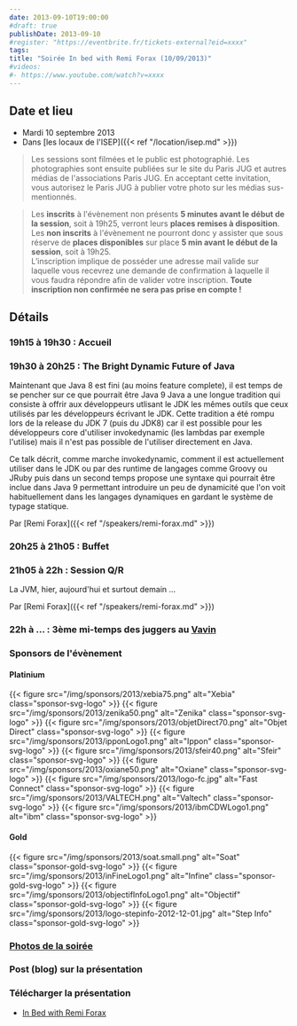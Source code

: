 ```yaml
---
date: 2013-09-10T19:00:00
#draft: true
publishDate: 2013-09-10
#register: "https://eventbrite.fr/tickets-external?eid=xxxx"
tags:
title: "Soirée In bed with Remi Forax (10/09/2013)"
#videos: 
#- https://www.youtube.com/watch?v=xxxx
---
```


## Date et lieu

* Mardi 10 septembre 2013
* Dans [les locaux de l'ISEP]({{< ref "/location/isep.md" >}})

> Les sessions sont filmées et le public est photographié. Les photographies sont ensuite publiées sur le site du Paris JUG et autres médias de l'associations Paris JUG. En acceptant cette invitation, vous autorisez le Paris JUG à publier votre photo sur les médias sus-mentionnés.

> Les **inscrits** à l'évènement non présents **5 minutes avant le début de la session**, soit à 19h25, verront leurs **places remises à disposition**.  
Les **non inscrits** à l'évènement ne pourront donc y assister que sous réserve de **places disponibles** sur place **5 min avant le début de la session**, soit à 19h25.  
L’inscription implique de posséder une adresse mail valide sur laquelle vous recevrez une demande de confirmation à laquelle il vous faudra répondre afin de valider votre inscription.
**Toute inscription non confirmée ne sera pas prise en compte !**

## Détails

### 19h15 à 19h30 : Accueil

### 19h30 à 20h25 : The Bright Dynamic Future of Java

Maintenant que Java 8 est fini (au moins feature complete), il est temps de se pencher sur ce que pourrait être Java 9 Java a une longue tradition qui consiste à offrir aux développeurs utlisant le JDK les mêmes outils que ceux utilisés par les développeurs écrivant le JDK. Cette tradition a été rompu lors de la release du JDK 7 (puis du JDK8) car il est possible pour les développeurs core d'utiliser invokedynamic (les lambdas par exemple l'utilise) mais il n'est pas possible de l'utiliser directement en Java.

Ce talk décrit, comme marche invokedynamic, comment il est actuellement utiliser dans le JDK ou par des runtime de langages comme Groovy ou JRuby puis dans un second temps propose une syntaxe qui pourrait être inclue dans Java 9 permettant introduire un peu de dynamicité que l'on voit habituellement dans les langages dynamiques en gardant le système de typage statique.

Par [Remi Forax]({{< ref "/speakers/remi-forax.md" >}})

### 20h25 à 21h05 : Buffet

### 21h05 à 22h : Session Q/R

La JVM, hier, aujourd'hui et surtout demain ...

Par [Remi Forax]({{< ref "/speakers/remi-forax.md" >}})

### 22h à ... : 3ème mi-temps des juggers au [Vavin](https://maps.google.fr/maps/place?hl=fr&sourceid=navclient-ff&rlz=1B3GGGL_frFR294FR295&um=1&ie=UTF-8&q=restaurant+le+vavin+paris&fb=1&gl=fr&hq=restaurant+le+vavin&hnear=paris&cid=16763854041267710574)

### Sponsors de l'évènement

#### Platinium
{{< figure src="/img/sponsors/2013/xebia75.png" alt="Xebia" class="sponsor-svg-logo" >}}
{{< figure src="/img/sponsors/2013/zenika50.png" alt="Zenika" class="sponsor-svg-logo" >}}
{{< figure src="/img/sponsors/2013/objetDirect70.png" alt="Objet Direct" class="sponsor-svg-logo" >}}
{{< figure src="/img/sponsors/2013/ipponLogo1.png" alt="Ippon" class="sponsor-svg-logo" >}}
{{< figure src="/img/sponsors/2013/sfeir40.png" alt="Sfeir" class="sponsor-svg-logo" >}}
{{< figure src="/img/sponsors/2013/oxiane50.png" alt="Oxiane" class="sponsor-svg-logo" >}}
{{< figure src="/img/sponsors/2013/logo-fc.jpg" alt="Fast Connect" class="sponsor-svg-logo" >}}
{{< figure src="/img/sponsors/2013/VALTECH.png" alt="Valtech" class="sponsor-svg-logo" >}}
{{< figure src="/img/sponsors/2013/ibmCDWLogo1.png" alt="ibm" class="sponsor-svg-logo" >}}

#### Gold
{{< figure src="/img/sponsors/2013/soat.small.png" alt="Soat" class="sponsor-gold-svg-logo" >}}
{{< figure src="/img/sponsors/2013/inFineLogo1.png" alt="Infine" class="sponsor-gold-svg-logo" >}}
{{< figure src="/img/sponsors/2013/objectifInfoLogo1.png" alt="Objectif" class="sponsor-gold-svg-logo" >}}
{{< figure src="/img/sponsors/2013/logo-stepinfo-2012-12-01.jpg" alt="Step Info" class="sponsor-gold-svg-logo" >}}

### [Photos de la soirée](https://www.flickr.com/photos/23839812@N08/sets/72157635480729597/)

### Post (blog) sur la présentation

### Télécharger la présentation

- [In Bed with Remi Forax](/resources/2013/parisjug2013.pdf)
